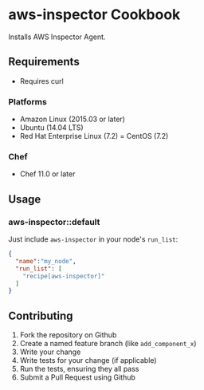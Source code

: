 # aws-inspector Cookbook

Installs AWS Inspector Agent.

## Requirements

- Requires curl

### Platforms

- Amazon Linux (2015.03 or later)
- Ubuntu (14.04 LTS)
- Red Hat Enterprise Linux (7.2)
= CentOS (7.2)

### Chef

- Chef 11.0 or later

## Usage

### aws-inspector::default

Just include `aws-inspector` in your node's `run_list`:

```json
{
  "name":"my_node",
  "run_list": [
    "recipe[aws-inspector]"
  ]
}
```

## Contributing

1. Fork the repository on Github
2. Create a named feature branch (like `add_component_x`)
3. Write your change
4. Write tests for your change (if applicable)
5. Run the tests, ensuring they all pass
6. Submit a Pull Request using Github
